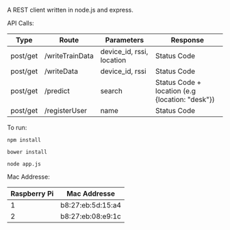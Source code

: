 A REST client written in node.js and express.

API Calls:


| Type | Route | Parameters | Response |
| ---  | ---   | ---        | --- |
| post/get | /writeTrainData | device_id, rssi, location | Status Code |
| post/get | /writeData | device_id, rssi | Status Code |
| post/get | /predict | search | Status Code + location (e.g {location: "desk"}) |
| post/get | /registerUser | name | Status Code |

To run:

`npm install`

`bower install`

`node app.js`


Mac Addresse:

| Raspberry Pi | Mac Addresse |
| ---          | ---          |
| 1            | b8:27:eb:5d:15:a4 |
| 2            | b8:27:eb:08:e9:1c |

